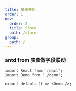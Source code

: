 ```yaml
---
title: 快速开始
order: 1
nav:
  order: 2
  title: Store
  path: /store
group:
  path: /
---
```


### antd from 表单做字段联动

```tsx
import React from 'react';
import Demo from './demo';

export default () => <Demo />;
```
